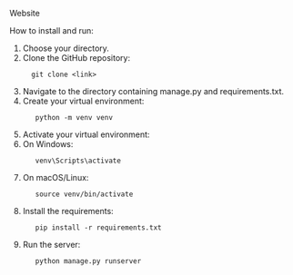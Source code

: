 Website

How to install and run:

1. Choose your directory.
2. Clone the GitHub repository:
   ```
     git clone <link>
   ```
3. Navigate to the directory containing manage.py and requirements.txt.
4. Create your virtual environment:
   ```
      python -m venv venv
   ```
5. Activate your virtual environment:
6. On Windows:
   ```
      venv\Scripts\activate
   ```
7. On macOS/Linux:
    ```
       source venv/bin/activate
    ```
8. Install the requirements:
    ```
       pip install -r requirements.txt
    ```
9. Run the server:
    ```
       python manage.py runserver
    ```
